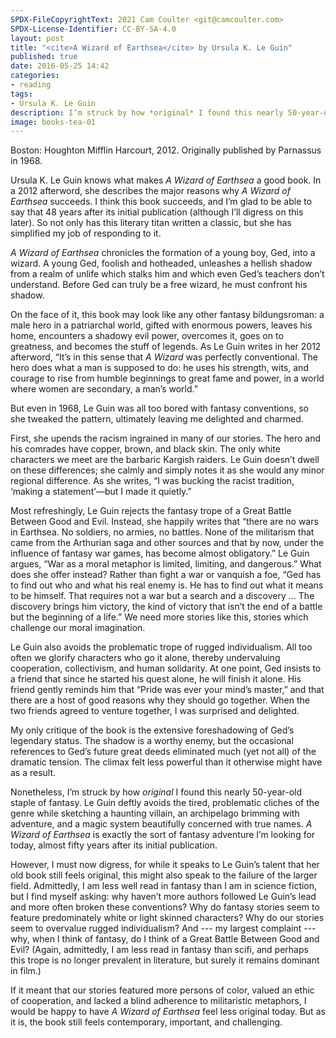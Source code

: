 ```yaml
---
SPDX-FileCopyrightText: 2021 Cam Coulter <git@camcoulter.com>
SPDX-License-Identifier: CC-BY-SA-4.0
layout: post
title: "<cite>A Wizard of Earthsea</cite> by Ursula K. Le Guin"
published: true
date: 2016-05-25 14:42
categories:
- reading
tags:
- Ursula K. Le Guin
description: I’m struck by how *original* I found this nearly 50-year-old staple of fantasy.
image: books-tea-01
---
```


<p class="bookinfo">Boston: Houghton Mifflin Harcourt, 2012. Originally published by Parnassus in 1968.</p>

Ursula K. Le Guin knows what makes <cite>A Wizard of Earthsea</cite> a good book. In a 2012 afterword, she describes the major reasons why <cite>A Wizard of Earthsea</cite> succeeds. I think this book succeeds, and I’m glad to be able to say that 48 years after its initial publication (although I’ll digress on this later). So not only has this literary titan written a classic, but she has simplified my job of responding to it.

<cite>A Wizard of Earthsea</cite> chronicles the formation of a young boy, Ged, into a wizard. A young Ged, foolish and hotheaded, unleashes a hellish shadow from a realm of unlife which stalks him and which even Ged’s teachers don’t understand. Before Ged can truly be a free wizard, he must confront his shadow.

On the face of it, this book may look like any other fantasy bildungsroman: a male hero in a patriarchal world, gifted with enormous powers, leaves his home, encounters a shadowy evil power, overcomes it, goes on to greatness, and becomes the stuff of legends. As Le Guin writes in her 2012 afterword, “It’s in this sense that <cite>A Wizard</cite> was perfectly conventional. The hero does what a man is supposed to do: he uses his strength, wits, and courage to rise from humble beginnings to great fame and power, in a world where women are secondary, a man’s world.”

But even in 1968, Le Guin was all too bored with fantasy conventions, so she tweaked the pattern, ultimately leaving me delighted and charmed.

First, she upends the racism ingrained in many of our stories. The hero and his comrades have copper, brown, and black skin. The only white characters we meet are the barbaric Kargish raiders. Le Guin doesn’t dwell on these differences; she calmly and simply notes it as she would any minor regional difference. As she writes, “I was bucking the racist tradition, ‘making a statement’—but I made it quietly.”

Most refreshingly, Le Guin rejects the fantasy trope of a Great Battle Between Good and Evil. Instead, she happily writes that “there are no wars in Earthsea. No soldiers, no armies, no battles. None of the militarism that came from the Arthurian saga and other sources and that by now, under the influence of fantasy war games, has become almost obligatory.” Le Guin argues, “War as a moral metaphor is limited, limiting, and dangerous.” What does she offer instead? Rather than fight a war or vanquish a foe, “Ged has to find out who and what his real enemy is. He has to find out what it means to be himself. That requires not a war but a search and a discovery … The discovery brings him victory, the kind of victory that isn’t the end of a battle but the beginning of a life.” We need more stories like this, stories which challenge our moral imagination.

Le Guin also avoids the problematic trope of rugged individualism. All too often we glorify characters who go it alone, thereby undervaluing cooperation, collectivism, and human solidarity. At one point, Ged insists to a friend that since he started his quest alone, he will finish it alone. His friend gently reminds him that “Pride was ever your mind’s master,” and that there are a host of good reasons why they should go together. When the two friends agreed to venture together, I was surprised and delighted.

My only critique of the book is the extensive foreshadowing of Ged’s legendary status. The shadow is a worthy enemy, but the occasional references to Ged’s future great deeds eliminated much (yet not all) of the dramatic tension. The climax felt less powerful than it otherwise might have as a result.

Nonetheless, I’m struck by how *original* I found this nearly 50-year-old staple of fantasy. Le Guin deftly avoids the tired, problematic cliches of the genre while sketching a haunting villain, an archipelago brimming with adventure, and a magic system beautifully concerned with true names. <cite>A Wizard of Earthsea</cite> is exactly the sort of fantasy adventure I’m looking for today, almost fifty years after its initial publication.

However, I must now digress, for while it speaks to Le Guin’s talent that her old book still feels original, this might also speak to the failure of the larger field. Admittedly, I am less well read in fantasy than I am in science fiction, but I find myself asking: why haven’t more authors followed Le Guin’s lead and more often broken these conventions? Why do fantasy stories seem to feature predominately white or light skinned characters? Why do our stories seem to overvalue rugged individualism? And --- my largest complaint --- why, when I think of fantasy, do I think of a Great Battle Between Good and Evil? (Again, admittedly, I am less read in fantasy than scifi, and perhaps this trope is no longer prevalent in literature, but surely it remains dominant in film.)

If it meant that our stories featured more persons of color, valued an ethic of cooperation, and lacked a blind adherence to militaristic metaphors, I would be happy to have <cite>A Wizard of Earthsea</cite> feel less original today. But as it is, the book still feels contemporary, important, and challenging.
